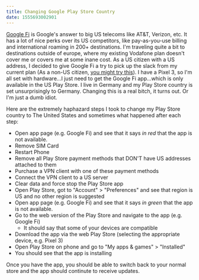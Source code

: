 ```yaml
---
title: Changing Google Play Store Country
date: 1555693002901
---
```


[Google Fi](https://fi.google.com/) is Google's answer to big US telecoms like AT&T, Verizon, etc. It has a lot of nice perks over its US competitors, like pay-as-you-use billing and international roaming in 200+ destinations. I'm traveling quite a bit to destinations outside of europe, where my existing Vodafone plan doesn't cover me or covers me at some inane cost. As a US citizen with a US address, I decided to give Google Fi a try to pick up the slack from my current plan (As a non-US citizen, [you might try this](https://medium.com/@marcusmeurer/how-to-hack-google-fi-for-non-us-citizens-e065e978d8e4)). I have a Pixel 3, so I'm all set with hardware...I just need to get the Google Fi app...which is only available in the US Play Store. I live in Germany and my Play Store country is set unsurprisingly to Germany. Changing this is a real bitch, it turns out. Or I'm just a dumb idiot.

Here are the extremely haphazard steps I took to change my Play Store country to The United States and sometimes what happened after each step:
- Open app page (e.g. Google Fi) and see that it says *in red* that the app is not available.
- Remove SIM Card
- Restart Phone
- Remove all Play Store payment methods that DON'T have US addresses attached to them
- Purchase a VPN client with one of these payment methods
- Connect the VPN client to a US server
- Clear data and force stop the Play Store app
- Open Play Store, got to "Account" > "Preferences" and see that region is US and no other region is suggested
- Open app page (e.g. Google Fi) and see that it says *in green* that the app is not available.
- Go to the web version of the Play Store and navigate to the app (e.g. Google Fi)
  - It should say that some of your devices are compatible
- Download the app via the web Play Store (selecting the appropriate device, e.g. Pixel 3)
- Open Play Store on phone and go to "My apps & games" > "Installed"
- You should see that the app is installing

Once you have the app, you should be able to switch back to your normal store and the app should continute to receive updates.
